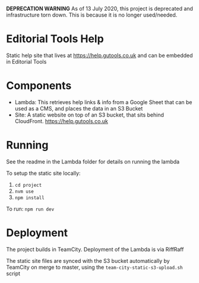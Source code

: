 **DEPRECATION WARNING**
As of 13 July 2020, this project is deprecated and infrastructure torn down. This is because it is no longer used/needed.

# Editorial Tools Help

Static help site that lives at https://help.gutools.co.uk and can be embedded in Editorial Tools

# Components

- Lambda: This retrieves help links & info from a Google Sheet that can be used as a CMS, and places the data in an S3 Bucket
- Site: A static website on top of an S3 bucket, that sits behind CloudFront. https://help.gutools.co.uk

# Running

See the readme in the Lambda folder for details on running the lambda

To setup the static site locally:
1. `cd project`
2. `nvm use`
3. `npm install`

To run:
`npm run dev`

# Deployment

The project builds in TeamCity. Deployment of the Lambda is via RiffRaff

The static site files are synced with the S3 bucket automatically by TeamCity on merge to master, using the `team-city-static-s3-upload.sh` script
